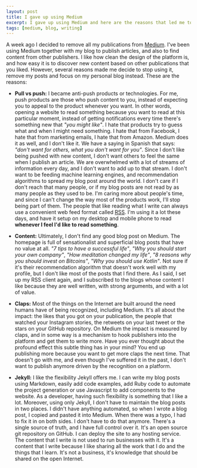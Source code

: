 ```yaml
---
layout: post
title: I gave up using Medium
excerpt: I gave up using Medium and here are the reasons that led me to make the decission.
tags: [medium, blog, writing]
---
```


A week ago I decided to remove all my publications from [Medium](https://mediu.com). I've been using Medium together with my blog to publish articles, and also to find content from other publishers. I like how clean the design of the platform is, and how easy it is to discover new content based on other publications that you liked. However, several reasons made me decide to stop using it, remove my posts and focus on my personal blog instead. These are the reasons:

- **Pull vs push:** I became anti-push products or technologies. For me, push products are those who push content to you, instead of expecting you to appeal to the product whenever you want. In other words, opening a website to read something because you want to read at this particular moment, instead of getting notifications every time there's something new that *"you might like"*. I hate that products try to guess what and when I might need something. I hate that from Facebook, I hate that from marketing emails, I hate that from Amazon. Medium does it as well, and I don't like it. We have a saying in Spanish that says: *"don't want for others, what you don't want for you"*. Since I don't like being pushed with new content, I don't want others to feel the same when I publish an article. We are overwhelmed with a lot of streams of information every day, and I don't want to add up to that stream. I don't want to be feeding machine learning engines, and recommendation algorithms to spread my blog post around the world. I don't care if I don't reach that many people, or if my blog posts are not read by as many people as they used to be. I'm caring more about people's time, and since I can't change the way most of the products work, I'll stop being part of them. The people that like reading what I write can always use a convenient web feed format called [RSS](https://en.wikipedia.org/wiki/RSS). I'm using it a lot these days, and have it setup on my desktop and mobile phone to read **whenever I feel I'd like to read something**.

- **Content:** Ultimately, I don't find any good blog post on Medium. The homepage is full of sensationalist and superficial blog posts that  have no value at all. *"7 tips to have a successful life"*, *"Why you should start your own company"*, *"How meditation changed my life"*, *"8 reasons why you should invest on Bitcoins"*, *"Why you should use Kotlin"*. Not sure if it's their recommendation algorithm that doesn't work well with my profile, but I don't like most of the posts that I find there. As I said, I set up my RSS client again, and I subscribed to the blogs whose content I like because they are well written, with strong arguments, and with a lot of value.

- **Claps:** Most of the things on the Internet are built around the need humans have of being recognized, including Medium. It's all about the impact: the likes that you got on your publication, the people that watched your Instagram stories, the retweets on your last tweet or the stars on your GitHub repository. On Medium the impact is measured by claps, and in some way is a mechanism to hook publishers into the platform and get them to write more. Have you ever thought about the profound effect this subtle thing has in your mind? You end up publishing more because you want to get more claps the next time. That doesn't go with me, and even though I've suffered it in the past, I don't want to publish anymore driven by the recognition on a platform.

- **Jekyll:** I like the flexibility Jekyll offers me. I can write my blog posts using Markdown, easily add code examples, add Ruby code to automate the project generation or use Javascript to add components to the website. As a developer, having such flexibility is something that I like a lot. Moreover, using only Jekyll, I don't have to maintain the blog posts in two places. I didn't have anything automated, so when I wrote a blog post, I copied and pasted it into Medium. When there was a typo, I had to fix it in on both sides. I don't have to do that anymore. There's a single source of truth, and I have full control over it. It's an open source git repository on GitHub. I can deploy the site to any hosting service. The content that I write is not used to run businesses with it. It's a content that I write because I like sharing all the work that I do and the things that I learn. It's not a business, it's knowledge that should be shared on the open Internet.
